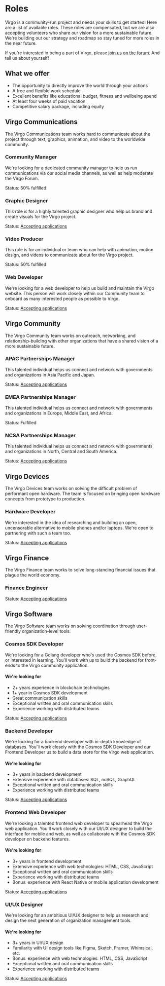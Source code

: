 # Roles

Virgo is a community-run project and needs your skills to get started! Here are a list of available roles. These roles are compensated, but we are also accepting volunteers who share our vision for a more sustainable future. We're building out our strategy and roadmap so stay tuned for more roles in the near future.

If you're interested in being a part of Virgo, please [join us on the forum](https://forum.virgo.org/t/interested-in-joining-the-virgo-team/54). And tell us about yourself!

## What we offer
* The opportunity to directly improve the world through your actions
* A free and flexible work schedule
* Excellent benefits like educational budget, fitness and wellbeing spend
* At least four weeks of paid vacation
* Competitive salary package, including equity

## Virgo Communications
The Virgo Communications team works hard to communicate about the project through text, graphics, animation, and video to the worldwide community.

### Community Manager
We're looking for a dedicated community manager to help us run communications via our social media channels, as well as help moderate the Virgo Forum.

Status: 50% fulfilled

### Graphic Designer
This role is for a highly talented graphic designer who help us brand and create visuals for the Virgo project.

Status: [Accepting applications](https://forum.virgo.org/t/interested-in-joining-the-virgo-team/54)

### Video Producer
This role is for an individual or team who can help with animation, motion design, and videos to communicate about for the Virgo project.

Status: 50% fulfilled

### Web Developer
We're looking for a web developer to help us build and maintain the Virgo website. This person will work closely within our Community team to onboard as many interested people as possible to Virgo.

Status: [Accepting applications](https://forum.virgo.org/t/interested-in-joining-the-virgo-team/54)

## Virgo Community
The Virgo Community team works on outreach, networking, and relationship-building with other organizations that have a shared vision of a more sustainable future.

### APAC Partnerships Manager
This talented individual helps us connect and network with governments and organizations in Asia Pacific and Japan.

Status: [Accepting applications](https://forum.virgo.org/t/interested-in-joining-the-virgo-team/54)

### EMEA Partnerships Manager
This talented individual helps us connect and network with governments and organizations in Europe, Middle East, and Africa.

Status: Fulfilled

### NCSA Partnerships Manager
This talented individual helps us connect and network with governments and organizations in North, Central and South America.

Status: [Accepting applications](https://forum.virgo.org/t/interested-in-joining-the-virgo-team/54)

## Virgo Devices
The Virgo Devices team works on solving the difficult problem of performant open hardware. The team is focused on bringing open hardware concepts from prototype to production.

### Hardware Developer
We're interested in the idea of researching and building an open, uncensorable alternative to mobile phones and/or laptops. We're open to partnering with such a team too.

Status: [Accepting applications](https://forum.virgo.org/t/interested-in-joining-the-virgo-team/54)

## Virgo Finance
The Virgo Finance team works to solve long-standing financial issues that plague the world economy.

### Finance Engineer

Status: [Accepting applications](https://forum.virgo.org/t/interested-in-joining-the-virgo-team/54)

## Virgo Software
The Virgo Software team works on solving coordination through user-friendly organization-level tools.

### Cosmos SDK Developer
We're looking for a Golang developer who's used the Cosmos SDK before, or interested in learning. You'll work with us to build the backend for front-ends to the Virgo community application.

#### We're looking for
* 2+ years experience in blockchain technologies
* 1+ year in Cosmos SDK development
* Great communication skills
* Exceptional written and oral communication skills
* Experience working with distributed teams

Status: [Accepting applications](https://forum.virgo.org/t/interested-in-joining-the-virgo-team/54)

### Backend Developer

We're looking for a backend developer with in-depth knowledge of databases. You'll work closely with the Cosmos SDK Developer and our Frontend Developer us to build a data store for the Virgo web application.

#### We're looking for
* 3+ years in backend development
* Extensive experience with databases: SQL, noSQL, GraphQL
* Exceptional written and oral communication skills
* Experience working with distributed teams

Status: [Accepting applications](https://forum.virgo.org/t/interested-in-joining-the-virgo-team/54)

### Frontend Web Developer
We're looking a talented frontend web developer to spearhead the Virgo web application. You'll work closely with our UI/UX designer to build the interface for mobile and web, as well as collaborate with the Cosmos SDK developer on backend features.

#### We're looking for
* 3+ years in frontend development
* Extensive experience with web technologies: HTML, CSS, JavaScript
* Exceptional written and oral communication skills
* Experience working with distributed teams
* Bonus: experience with React Native or mobile application development

Status: [Accepting applications](https://forum.virgo.org/t/interested-in-joining-the-virgo-team/54)

### UI/UX Designer
We're looking for an ambitious UI/UX designer to help us research and design the next generation of organization management tools.

#### We're looking for
* 3+ years in UI/UX design
* Familarity with UI design tools like Figma, Sketch, Framer, Whimsical, etc.
* Bonus: experience with web technologies: HTML, CSS, JavaScript
* Exceptional written and oral communication skills
* Experience working with distributed teams

Status: [Accepting applications](https://forum.virgo.org/t/interested-in-joining-the-virgo-team/54)
